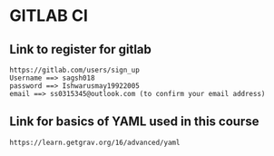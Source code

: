 # GITLAB CI

## Link to register for gitlab
    https://gitlab.com/users/sign_up
    Username ==> sagsh018
    password ==> Ishwarusmay19922005
    email ==> ss0315345@outlook.com (to confirm your email address)

## Link for basics of YAML used in this course
    https://learn.getgrav.org/16/advanced/yaml
    